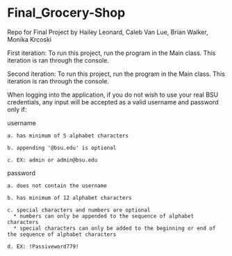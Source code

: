 # Final_Grocery-Shop
Repo for Final Project by Hailey Leonard, Caleb Van Lue, Brian Walker, Monika Krcoski

First iteration: To run this project, run the program in the Main class. This iteration is ran through the console. 

Second iteration: To run this project, run the program in the Main class. This iteration is ran through the console. 

When logging into the application, if you do not wish to use your real BSU credentials, any input will be accepted as a valid username and password only if:

  username
  
    a. has minimum of 5 alphabet characters 
    
    b. appending '@bsu.edu' is optional
    
    c. EX: admin or admin@bsu.edu
    
  password
  
    a. does not contain the username 
    
    b. has minimum of 12 alphabet characters 
    
    c. special characters and numbers are optional
      * numbers can only be appended to the sequence of alphabet characters 
      * special characters can only be added to the beginning or end of the sequence of alphabet characters 
      
    d. EX: !Passiveword779!

